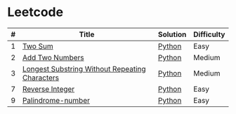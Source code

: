 # Leetcode

| # | Title | Solution | Difficulty |
|---| ----- | -------- | ---------- |
|1|[Two Sum](https://leetcode.com/problems/two-sum/) | [Python](./algorithms/python/palindromeNumber/twoSum.md)|Easy|
|2|[Add Two Numbers](https://leetcode.com/problems/valid-palindrome/) | [Python](./algorithms/python/AddTwoNumbers/addTwoNumbers.md)|Medium|
|3|[Longest Substring Without Repeating Characters](https://leetcode.com/problems/longest-substring-without-repeating-characters/) | [Python](./algorithms/python/longestSubstringWithoutRepeatingCharacters/longestSubstringWithoutRepeatingCharacters.md)|Medium|
|7|[Reverse Integer](https://leetcode.com/problems/reverse-integer/) | [Python](./algorithms/python/reverseInteger/reverseInteger.md)|Easy|
|9|[Palindrome-number](https://leetcode.com/problems/palindrome-number/) | [Python](./algorithms/python/palindromeNumber/palindromeNumber.md)|Easy|
